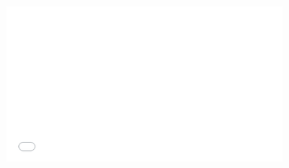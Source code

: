 <iframe width="560" height="315" src="./readme/talkchat.mp4" frameborder="0" allowfullscreen></iframe>